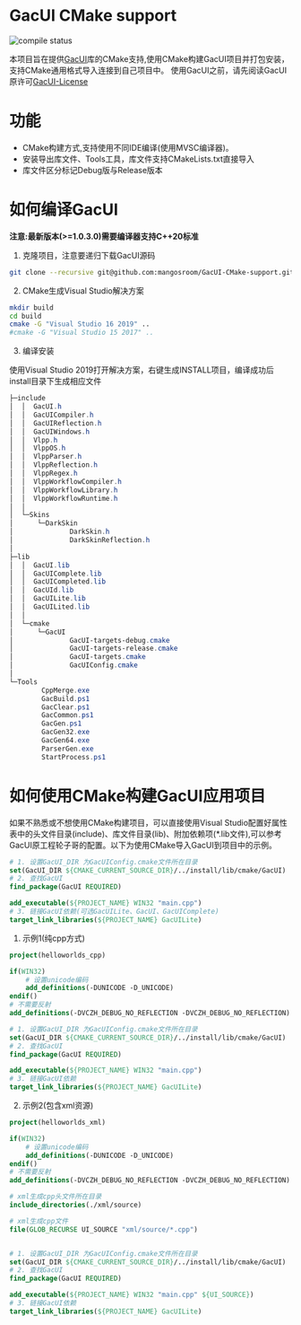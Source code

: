 ﻿# GacUI CMake support
![compile status](https://github.com/mangosroom/GacUI-CMake-support/actions/workflows/build_on_windows.yml/badge.svg)

本项目旨在提供[GacUI](https://github.com/vczh-libraries/Release)库的CMake支持,使用CMake构建GacUI项目并打包安装，支持CMake通用格式导入连接到自己项目中。
使用GacUI之前，请先阅读GacUI原许可[GacUI-License](https://github.com/vczh-libraries/Release/blob/master/LICENSE.md)
# 功能

- CMake构建方式,支持使用不同IDE编译(使用MVSC编译器)。
- 安装导出库文件、Tools工具，库文件支持CMakeLists.txt直接导入
- 库文件区分标记Debug版与Release版本

# 如何编译GacUI

**注意:最新版本(>=1.0.3.0)需要编译器支持C++20标准**

1. 克隆项目，注意要递归下载GacUI源码

```bash
git clone --recursive git@github.com:mangosroom/GacUI-CMake-support.git
```

2. CMake生成Visual Studio解决方案

```bash
mkdir build
cd build
cmake -G "Visual Studio 16 2019" ..
#cmake -G "Visual Studio 15 2017" ..
```
3. 编译安装

使用Visual Studio 2019打开解决方案，右键生成INSTALL项目，编译成功后install目录下生成相应文件

```powershell
├─include
│  │  GacUI.h
│  │  GacUICompiler.h
│  │  GacUIReflection.h
│  │  GacUIWindows.h
│  │  Vlpp.h
│  │  VlppOS.h
│  │  VlppParser.h
│  │  VlppReflection.h
│  │  VlppRegex.h
│  │  VlppWorkflowCompiler.h
│  │  VlppWorkflowLibrary.h
│  │  VlppWorkflowRuntime.h
│  │
│  └─Skins
│      └─DarkSkin
│              DarkSkin.h
│              DarkSkinReflection.h
│
├─lib
│  │  GacUI.lib
│  │  GacUIComplete.lib
│  │  GacUICompleted.lib
│  │  GacUId.lib
│  │  GacUILite.lib
│  │  GacUILited.lib
│  │
│  └─cmake
│      └─GacUI
│              GacUI-targets-debug.cmake
│              GacUI-targets-release.cmake
│              GacUI-targets.cmake
│              GacUIConfig.cmake
│
└─Tools
        CppMerge.exe
        GacBuild.ps1
        GacClear.ps1
        GacCommon.ps1
        GacGen.ps1
        GacGen32.exe
        GacGen64.exe
        ParserGen.exe
        StartProcess.ps1
```

# 如何使用CMake构建GacUI应用项目

如果不熟悉或不想使用CMake构建项目，可以直接使用Visual Studio配置好属性表中的头文件目录(include)、库文件目录(lib)、附加依赖项(*.lib文件),可以参考GacUI原工程轮子哥的配置。以下为使用CMake导入GacUI到项目中的示例。

```cmake
# 1. 设置GacUI_DIR 为GacUIConfig.cmake文件所在目录
set(GacUI_DIR ${CMAKE_CURRENT_SOURCE_DIR}/../install/lib/cmake/GacUI)
# 2. 查找GacUI
find_package(GacUI REQUIRED)

add_executable(${PROJECT_NAME} WIN32 "main.cpp")
# 3. 链接GacUI依赖(可选GacUILite、GacUI、GacUIComplete)
target_link_libraries(${PROJECT_NAME} GacUILite)
```

1. 示例1(纯cpp方式)

```cmake
project(helloworlds_cpp)

if(WIN32)
    # 设置unicode编码
    add_definitions(-DUNICODE -D_UNICODE)
endif()
# 不需要反射
add_definitions(-DVCZH_DEBUG_NO_REFLECTION -DVCZH_DEBUG_NO_REFLECTION)

# 1. 设置GacUI_DIR 为GacUIConfig.cmake文件所在目录
set(GacUI_DIR ${CMAKE_CURRENT_SOURCE_DIR}/../install/lib/cmake/GacUI)
# 2. 查找GacUI
find_package(GacUI REQUIRED)

add_executable(${PROJECT_NAME} WIN32 "main.cpp")
# 3. 链接GacUI依赖
target_link_libraries(${PROJECT_NAME} GacUILite)
```

2. 示例2(包含xml资源)

```cmake
project(helloworlds_xml)

if(WIN32)
    # 设置unicode编码
    add_definitions(-DUNICODE -D_UNICODE)
endif()
# 不需要反射
add_definitions(-DVCZH_DEBUG_NO_REFLECTION -DVCZH_DEBUG_NO_REFLECTION)

# xml生成cpp头文件所在目录
include_directories(./xml/source)

# xml生成cpp文件
file(GLOB_RECURSE UI_SOURCE "xml/source/*.cpp")


# 1. 设置GacUI_DIR 为GacUIConfig.cmake文件所在目录
set(GacUI_DIR ${CMAKE_CURRENT_SOURCE_DIR}/../install/lib/cmake/GacUI)
# 2. 查找GacUI
find_package(GacUI REQUIRED)

add_executable(${PROJECT_NAME} WIN32 "main.cpp" ${UI_SOURCE})
# 3. 链接GacUI依赖
target_link_libraries(${PROJECT_NAME} GacUILite)
```



